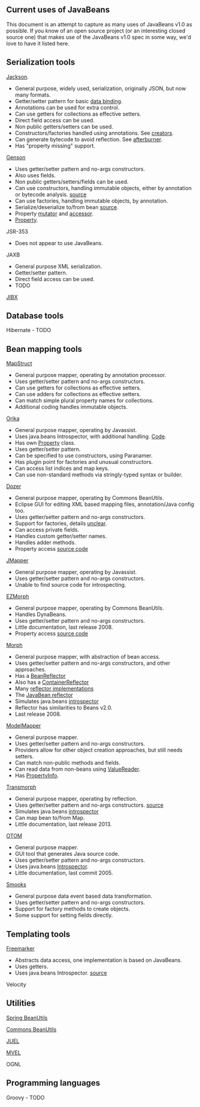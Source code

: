 ## Current uses of JavaBeans

This document is an attempt to capture as many uses of JavaBeans v1.0 as possible.
If you know of an open source project (or an interesting closed source one) that makes use of the
JavaBeans v1.0 spec in some way, we'd love to have it listed here.


## Serialization tools

[Jackson](https://github.com/FasterXML/jackson).

* General purpose, widely used, serialization, originally JSON, but now many formats.
* Getter/setter pattern for basic [data binding](http://wiki.fasterxml.com/JacksonDataBinding).
* Annotations can be used for extra control.
* Can use getters for collections as effective setters.
* Direct field access can be used.
* Non public getters/setters can be used.
* Constructors/factories handled using annotations. See [creators](http://wiki.fasterxml.com/JacksonFeatureCreators).
* Can generate bytecode to avoid reflection. See [afterburner](https://github.com/FasterXML/jackson-module-afterburner).
* Has "property missing" support.

[Genson](http://owlike.github.io/genson/)

* Uses getter/setter pattern and no-args constructors.
* Also uses fields.
* Non public getters/setters/fields can be used.
* Can use constructors, handling immutable objects, either by annotation or bytecode analysis. [source](https://github.com/owlike/genson/blob/master/genson/src/main/java/com/owlike/genson/reflect/BeanCreator.java)
* Can use factories, handling immutable objects, by annotation.
* Serialize/deserialize to/from bean [source](https://github.com/owlike/genson/blob/master/genson/src/main/java/com/owlike/genson/reflect/BeanDescriptor.java).
* Property [mutator](https://github.com/owlike/genson/blob/master/genson/src/main/java/com/owlike/genson/reflect/PropertyMutator.java)
and [accessor](https://github.com/owlike/genson/blob/master/genson/src/main/java/com/owlike/genson/reflect/PropertyAccessor.java).
* [Property](https://github.com/owlike/genson/blob/master/genson/src/main/java/com/owlike/genson/reflect/BeanProperty.java).

JSR-353

* Does not appear to use JavaBeans.

JAXB

* General purpose XML serialization.
* Getter/setter pattern.
* Direct field access can be used.
* TODO

[JIBX](http://jibx.sourceforge.net/)


## Database tools

Hibernate - TODO


## Bean mapping tools

[MapStruct](http://mapstruct.org)

* General purpose mapper, operating by annotation processor.
* Uses getter/setter pattern and no-args constructors.
* Can use getters for collections as effective setters.
* Can use adders for collections as effective setters.
* Can match simple plural property names for collections.
* Additional coding handles immutable objects.

[Orika](http://orika-mapper.github.io/orika-docs/)

* General purpose mapper, operating by Javassist.
* Uses java.beans Introspector, with additional handling. [Code](https://code.google.com/p/orika/source/browse/trunk/core/src/main/java/ma/glasnost/orika/property/IntrospectorPropertyResolver.java?r=505).
* Has own [Property](https://code.google.com/p/orika/source/browse/trunk/core/src/main/java/ma/glasnost/orika/metadata/Property.java?r=505) class.
* Uses getter/setter pattern.
* Can be specified to use constructors, using Paranamer.
* Has plugin point for factories and unusual constructors.
* Can access list indices and map keys.
* Can use non-standard methods via stringly-typed syntax or builder.

[Dozer](http://dozer.sourceforge.net/)

* General purpose mapper, operating by Commons BeanUtils.
* Eclipse GUI for editing XML based mapping files, annotation/Java config too.
* Uses getter/setter pattern and no-args constructors.
* Support for factories, details [unclear](http://dozer.sourceforge.net/documentation/customCreateMethod.html).
* Can access private fields.
* Handles custom getter/setter names.
* Handles adder methods.
* Property access [source code](https://github.com/DozerMapper/dozer/tree/master/core/src/main/java/org/dozer/propertydescriptor)

[JMapper](https://code.google.com/p/jmapper-framework/)

* General purpose mapper, operating by Javassist.
* Uses getter/setter pattern and no-args constructors.
* Unable to find source code for introspecting.

[EZMorph](http://ezmorph.sourceforge.net/)

* General purpose mapper, operating by Commons BeanUtils.
* Handles DynaBeans.
* Uses getter/setter pattern and no-args constructors.
* Little documentation, last release 2008.
* Property access [source code](http://ezmorph.cvs.sourceforge.net/viewvc/ezmorph/ezmorph/src/main/java/net/sf/ezmorph/bean/BeanMorpher.java?revision=1.5&view=markup)

[Morph](http://morph.sourceforge.net/)

* General purpose mapper, with abstraction of bean access.
* Uses getter/setter pattern and no-args constructors, and other approaches.
* Has a [BeanReflector](http://morph.sourceforge.net/xref/net/sf/morph/reflect/BeanReflector.html)
* Also has a [ContainerReflector](http://morph.sourceforge.net/xref/net/sf/morph/reflect/ContainerReflector.html)
* Many [reflector implementations](http://morph.sourceforge.net/xref/net/sf/morph/reflect/reflectors/package-summary.html)
* The [JavaBean reflector](http://morph.sourceforge.net/xref/net/sf/morph/reflect/reflectors/ObjectReflector.html)
* Simulates java.beans [introspector](http://morph.sourceforge.net/xref/net/sf/morph/reflect/support/ReflectionInfo.html)
* Reflector has similarities to Beans v2.0.
* Last release 2008.

[ModelMapper](http://modelmapper.org/)

* General purpose mapper.
* Uses getter/setter pattern and no-args constructors.
* Providers allow for other object creation approaches, but still needs setters.
* Can match non-public methods and fields.
* Can read data from non-beans using [ValueReader](https://github.com/jhalterman/modelmapper/blob/master/core/src/main/java/org/modelmapper/spi/ValueReader.java).
* Has [PropertyInfo](https://github.com/jhalterman/modelmapper/blob/master/core/src/main/java/org/modelmapper/spi/PropertyInfo.java).

[Transmorph](https://github.com/cchabanois/transmorph)

* General purpose mapper, operating by reflection.
* Uses getter/setter pattern and no-args constructors. [source](https://github.com/cchabanois/transmorph/blob/master/src/main/java/net/entropysoft/transmorph/converters/beans/BeanToBean.java)
* Simulates java.beans [introspector](https://github.com/cchabanois/transmorph/blob/master/src/main/java/net/entropysoft/transmorph/utils/BeanUtils.java)
* Can map bean to/from Map.
* Little documentation, last release 2013.

[OTOM](https://java.net/projects/otom)

* General purpose mapper.
* GUI tool that generates Java source code.
* Uses getter/setter pattern and no-args constructors.
* Uses java.beans [Introspector](https://java.net/projects/otom/sources/svn/content/trunk/src/java/otom/mapping/MappingUtils.java?rev=42).
* Little documentation, last commit 2005.

[Smooks](http://www.smooks.org/mediawiki/index.php?title=Main_Page)

* General purpose data event based data transformation.
* Uses getter/setter pattern and no-args constructors.
* Support for factory methods to create objects.
* Some support for setting fields directly.


## Templating tools

[Freemarker](http://freemarker.org/)

* Abstracts data access, one implementation is based on JavaBeans.
* Uses getters.
* Uses java.beans Introspector. [source](https://github.com/freemarker/freemarker/blob/2.3-gae/src/main/java/freemarker/ext/beans/ClassIntrospector.java#L304)

Velocity


## Utilities

[Spring BeanUtils](http://docs.spring.io/spring/docs/2.5.x/api/org/springframework/beans/BeanUtils.html)

[Commons BeanUtils](http://commons.apache.org/proper/commons-beanutils/)

[JUEL](http://juel.sourceforge.net/)

[MVEL](http://mvel.codehaus.org/)

OGNL


## Programming languages

Groovy - TODO
